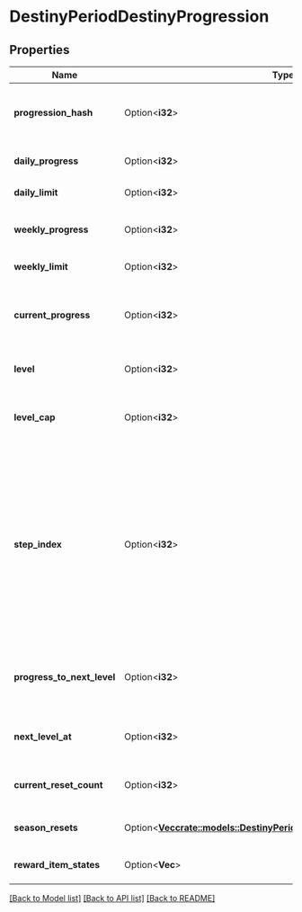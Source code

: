 # DestinyPeriodDestinyProgression

## Properties

Name | Type | Description | Notes
------------ | ------------- | ------------- | -------------
**progression_hash** | Option<**i32**> | The hash identifier of the Progression in question. Use it to look up the DestinyProgressionDefinition in static data. | [optional]
**daily_progress** | Option<**i32**> | The amount of progress earned today for this progression. | [optional]
**daily_limit** | Option<**i32**> | If this progression has a daily limit, this is that limit. | [optional]
**weekly_progress** | Option<**i32**> | The amount of progress earned toward this progression in the current week. | [optional]
**weekly_limit** | Option<**i32**> | If this progression has a weekly limit, this is that limit. | [optional]
**current_progress** | Option<**i32**> | This is the total amount of progress obtained overall for this progression (for instance, the total amount of Character Level experience earned) | [optional]
**level** | Option<**i32**> | This is the level of the progression (for instance, the Character Level). | [optional]
**level_cap** | Option<**i32**> | This is the maximum possible level you can achieve for this progression (for example, the maximum character level obtainable) | [optional]
**step_index** | Option<**i32**> | Progressions define their levels in \"steps\". Since the last step may be repeatable, the user may be at a higher level than the actual Step achieved in the progression. Not necessarily useful, but potentially interesting for those cruising the API. Relate this to the \"steps\" property of the DestinyProgression to see which step the user is on, if you care about that. (Note that this is Content Version dependent since it refers to indexes.) | [optional]
**progress_to_next_level** | Option<**i32**> | The amount of progression (i.e. \"Experience\") needed to reach the next level of this Progression. Jeez, progression is such an overloaded word. | [optional]
**next_level_at** | Option<**i32**> | The total amount of progression (i.e. \"Experience\") needed in order to reach the next level. | [optional]
**current_reset_count** | Option<**i32**> | The number of resets of this progression you've executed this season, if applicable to this progression. | [optional]
**season_resets** | Option<[**Vec<crate::models::DestinyPeriodDestinyProgressionResetEntry>**](Destiny.DestinyProgressionResetEntry.md)> | Information about historical resets of this progression, if there is any data for it. | [optional]
**reward_item_states** | Option<**Vec<i32>**> | Information about historical rewards for this progression, if there is any data for it. | [optional]

[[Back to Model list]](../README.md#documentation-for-models) [[Back to API list]](../README.md#documentation-for-api-endpoints) [[Back to README]](../README.md)


